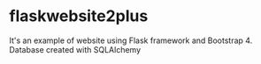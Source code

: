 # flaskwebsite2plus
It's an example of website using Flask framework and Bootstrap 4.
Database created with SQLAlchemy

